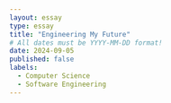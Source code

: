 ```yaml
---
layout: essay
type: essay
title: "Engineering My Future"
# All dates must be YYYY-MM-DD format!
date: 2024-09-05
published: false
labels:
  - Computer Science
  - Software Engineering
---
```


##
